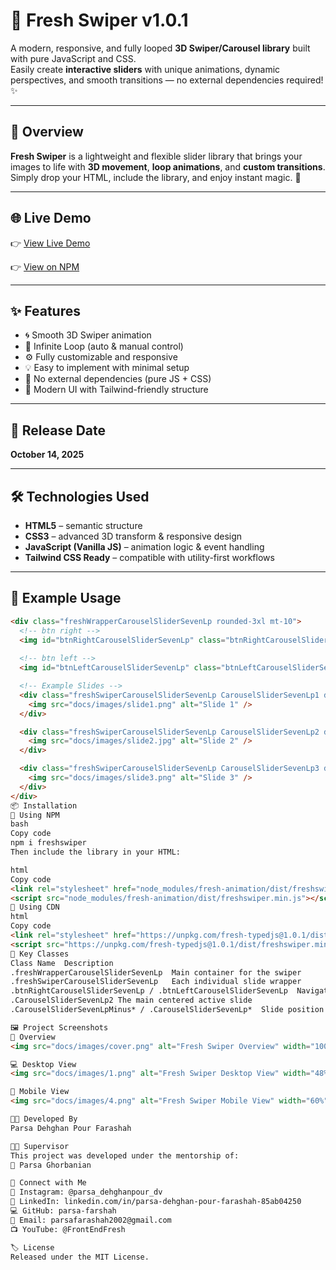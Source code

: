 # 🎡 Fresh Swiper v1.0.1

A modern, responsive, and fully looped **3D Swiper/Carousel library** built with pure JavaScript and CSS.  
Easily create **interactive sliders** with unique animations, dynamic perspectives, and smooth transitions — no external dependencies required! ✨  

---

## 🚀 Overview

**Fresh Swiper** is a lightweight and flexible slider library that brings your images to life with **3D movement**, **loop animations**, and **custom transitions**.  
Simply drop your HTML, include the library, and enjoy instant magic. 🔮

---

## 🌐 Live Demo

👉 [View Live Demo](https://parsa-farshah.github.io/fresh-swiper/)

👉 [View on NPM](https://www.npmjs.com/package/freshswiper)

---

## ✨ Features

- 🌀 Smooth 3D Swiper animation  
- 🔁 Infinite Loop (auto & manual control)  
- ⚙️ Fully customizable and responsive  
- 💡 Easy to implement with minimal setup  
- 🚀 No external dependencies (pure JS + CSS)  
- 🎨 Modern UI with Tailwind-friendly structure  

---

## 📅 Release Date

**October 14, 2025**

---

## 🛠️ Technologies Used

- **HTML5** – semantic structure  
- **CSS3** – advanced 3D transform & responsive design  
- **JavaScript (Vanilla JS)** – animation logic & event handling  
- **Tailwind CSS Ready** – compatible with utility-first workflows  

---

## 🎨 Example Usage

```html
<div class="freshWrapperCarouselSliderSevenLp rounded-3xl mt-10">
  <!-- btn right -->
  <img id="btnRightCarouselSliderSevenLp" class="btnRightCarouselSliderSevenLp" src="docs/images/btnRight.png" alt="#" />
  
  <!-- btn left -->
  <img id="btnLeftCarouselSliderSevenLp" class="btnLeftCarouselSliderSevenLp" src="docs/images/btnLeft.png" alt="#" />

  <!-- Example Slides -->
  <div class="freshSwiperCarouselSliderSevenLp CarouselSliderSevenLp1 duration-500" data-tartib="9">
    <img src="docs/images/slide1.png" alt="Slide 1" />
  </div>

  <div class="freshSwiperCarouselSliderSevenLp CarouselSliderSevenLp2 duration-500" data-tartib="10">
    <img src="docs/images/slide2.jpg" alt="Slide 2" />
  </div>

  <div class="freshSwiperCarouselSliderSevenLp CarouselSliderSevenLp3 duration-500" data-tartib="11">
    <img src="docs/images/slide3.png" alt="Slide 3" />
  </div>
</div>
📦 Installation
🔹 Using NPM
bash
Copy code
npm i freshswiper
Then include the library in your HTML:

html
Copy code
<link rel="stylesheet" href="node_modules/fresh-animation/dist/freshswiper.min.css" />
<script src="node_modules/fresh-animation/dist/freshswiper.min.js"></script>
🔹 Using CDN
html
Copy code
<link rel="stylesheet" href="https://unpkg.com/fresh-typedjs@1.0.1/dist/freshswiper.min.css" />
<script src="https://unpkg.com/fresh-typedjs@1.0.1/dist/freshswiper.min.js"></script>
🧩 Key Classes
Class Name	Description
.freshWrapperCarouselSliderSevenLp	Main container for the swiper
.freshSwiperCarouselSliderSevenLp	Each individual slide wrapper
.btnRightCarouselSliderSevenLp / .btnLeftCarouselSliderSevenLp	Navigation buttons
.CarouselSliderSevenLp2	The main centered active slide
.CarouselSliderSevenLpMinus* / .CarouselSliderSevenLp*	Slide position classes controlling 3D depth

🖼️ Project Screenshots
🌟 Overview
<img src="docs/images/cover.png" alt="Fresh Swiper Overview" width="100%">

💻 Desktop View
<img src="docs/images/1.png" alt="Fresh Swiper Desktop View" width="48%">

📱 Mobile View
<img src="docs/images/4.png" alt="Fresh Swiper Mobile View" width="60%">

👨‍💻 Developed By
Parsa Dehghan Pour Farashah

👨‍🏫 Supervisor
This project was developed under the mentorship of:
🔗 Parsa Ghorbanian

📲 Connect with Me
📸 Instagram: @parsa_dehghanpour_dv
💼 LinkedIn: linkedin.com/in/parsa-dehghan-pour-farashah-85ab04250
💻 GitHub: parsa-farshah
📩 Email: parsafarashah2002@gmail.com
📺 YouTube: @FrontEndFresh

🏷️ License
Released under the MIT License.

